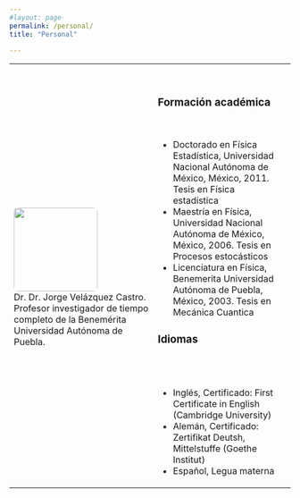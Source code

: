 ```yaml
---
#layout: page
permalink: /personal/
title: "Personal"

---
```

<style>
img {
    border-radius: 8px;
}
</style>

<table>
    <tr>
        <th></th>
        <th></th>
        <th></th>
    </tr>
    <tr>
        <td> <img src="https://juliojx.github.io/jorgevc/ImagenesEstudiantes/Jorge.jpeg" style="width:150px" class="center"> <br> Dr. Dr. Jorge Velázquez Castro. Profesor investigador de tiempo completo de la Benemérita Universidad Autónoma de Puebla. </td>
        <td> <br> <h3>Formación académica</h3> <br>
            <ul>
        <li> Doctorado en Física Estadística, Universidad Nacional Autónoma de México, México, 2011. Tesis en Física estadística </li>
<li> Maestría en Física, Universidad Nacional Autónoma de México, México, 2006. Tesis en Procesos estocásticos </li>
<li> Licenciatura en Física, Benemerita Universidad Autónoma de Puebla, México, 2003. Tesis en Mecánica Cuantica </li>
            </ul>
            <h3>Idiomas </h3> <br> <br> 
         <ul>
           <li> Inglés, Certificado: First Certificate in English (Cambridge University)</li>
           <li> Alemán, Certificado: Zertifikat Deutsh, Mittelstuffe (Goethe Institut) </li>
           <li> Español, Legua materna </li>
           </ul>
        </td>
        <td> </td>
        </tr>
</table>
